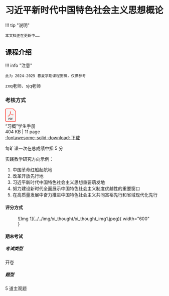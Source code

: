 # 习近平新时代中国特色社会主义思想概论

!!! tip "说明"

    本文档正在更新中……

## 课程介绍

!!! info "注意"

    此为 2024-2025 春夏学期课程安排，仅供参考

zxq老师、sjq老师

### 考核方式

<div class="card file-block" markdown="1">
<div class="file-icon"><img src="../../../img/pdf.svg" style="height: 3em;"></div>
<div class="file-body">
<div class="file-title">“习概”学生手册</div>
<div class="file-meta">404 KB | 11 page</div>
</div>
<a class="down-button" target="_blank" href="../../../file/xi_thought/xi_thought_doc1.pdf" markdown="1">:fontawesome-solid-download: 下载</a>
</div>

每旷课一次在总成绩中扣 5 分

实践教学研究方向示例：

1. 中国革命红船起航地
2. 改革开放先行地
3. 习近平新时代中国特色社会主义思想重要萌发地
4. 努力建设新时代全面展示中国特色社会主义制度优越性的重要窗口
5. 在高质量发展中奋力推进中国特色社会主义共同富裕先行和省域现代化先行

#### 评分方式

<figure markdown="span">
  ![Img 1](../../img/xi_thought/xi_thought_img1.jpeg){ width="600" }
</figure>

#### 期末考试

##### 考试类型

开卷

##### 题型

5 道主观题